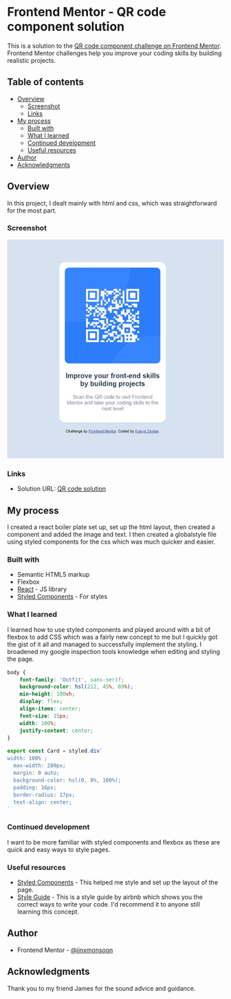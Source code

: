 # Frontend Mentor - QR code component solution

This is a solution to the [QR code component challenge on Frontend Mentor](https://www.frontendmentor.io/challenges/qr-code-component-iux_sIO_H). Frontend Mentor challenges help you improve your coding skills by building realistic projects. 

## Table of contents

- [Overview](#overview)
  - [Screenshot](#screenshot)
  - [Links](#links)
- [My process](#my-process)
  - [Built with](#built-with)
  - [What I learned](#what-i-learned)
  - [Continued development](#continued-development)
  - [Useful resources](#useful-resources)
- [Author](#author)
- [Acknowledgments](#acknowledgments)

## Overview

In this project, I dealt mainly with html and css, which was straightforward for the most part. 
### Screenshot

![Solution](./public/screenshot.jpg)

### Links

- Solution URL: [QR code solution](https://zembezn.github.io/qr-code-component-main/)

## My process

 I created a react boiler plate set up, set up the html layout, then created a component and added the image and text. I then created a globalstyle file using styled components for the css which was much quicker and easier. 
### Built with

- Semantic HTML5 markup
- Flexbox
- [React](https://reactjs.org/) - JS library
- [Styled Components](https://styled-components.com/) - For styles

### What I learned

I learned how to use styled components and played around with a bit of flexbox to add CSS which was a fairly new concept to me but I quickly got the gist of it all and managed to successfully implement the styling. I broadened my google inspection tools knowledge when editing and styling the page. 

```css
body {
    font-family: 'Outfit', sans-serif;
    background-color: hsl(212, 45%, 89%);
    min-height: 100vh;
    display: flex;
    align-items: center;
    font-size: 15px;
    width: 100%;
    justify-content: center;
}
```
```js
export const Card = styled.div`
width: 100% ;
  max-width: 280px;
  margin: 0 auto;
  background-color: hsl(0, 0%, 100%);
  padding: 16px;
  border-radius: 17px;
  text-align: center;
`
```
### Continued development

I want to be more familiar with styled components and flexbox as these are quick and easy ways to style pages.

### Useful resources

- [Styled Components](https://styled-components.com/docs/basics#getting-started) - This helped me style and set up the layout of the page.
- [Style Guide](https://airbnb.io/javascript/react/) - This is a style guide by airbnb which shows you the correct ways to write your code. I'd recommend it to anyone still learning this concept.

## Author

- Frontend Mentor - [@jinxmonsoon](https://www.frontendmentor.io/profile/jinxmonsoon)

## Acknowledgments

Thank you to my friend James for the sound advice and guidance. 
